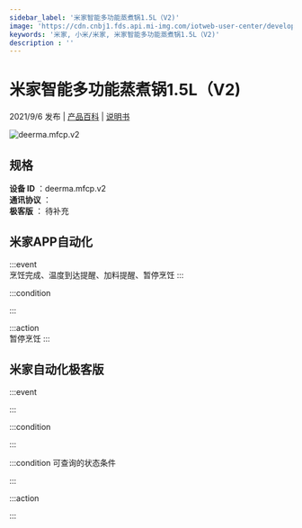 ```yaml
---
sidebar_label: '米家智能多功能蒸煮锅1.5L（V2)'
image: 'https://cdn.cnbj1.fds.api.mi-img.com/iotweb-user-center/developer_1679069629730yIcFCV6A.png?GalaxyAccessKeyId=AKVGLQWBOVIRQ3XLEW&Expires=9223372036854775807&Signature=91HGhNa5jsiupWyTQoT2k+K/oXs='
keywords: '米家, 小米/米家, 米家智能多功能蒸煮锅1.5L（V2)'
description : ''
---
```

# 米家智能多功能蒸煮锅1.5L（V2)

2021/9/6 发布 | [产品百科](https://home.mi.com/webapp/content/baike/product/index.html?model=deerma.mfcp.v2/) | [说明书](https://home.mi.com/views/introduction.html?model=deerma.mfcp.v2&region=cn)

![deerma.mfcp.v2](https://cdn.cnbj1.fds.api.mi-img.com/iotweb-user-center/developer_1679069629730yIcFCV6A.png?GalaxyAccessKeyId=AKVGLQWBOVIRQ3XLEW&Expires=9223372036854775807&Signature=91HGhNa5jsiupWyTQoT2k+K/oXs=)

## 规格  
> 
**设备 ID** ：deerma.mfcp.v2  
**通讯协议** ：  
**极客版**  ： 待补充 


## 米家APP自动化  

:::event  
烹饪完成、温度到达提醒、加料提醒、暂停烹饪
:::

:::condition  

:::

:::action   
暂停烹饪
:::

## 米家自动化极客版  

:::event  

:::

:::condition  

:::

:::condition 可查询的状态条件  

:::

:::action  

:::

        
